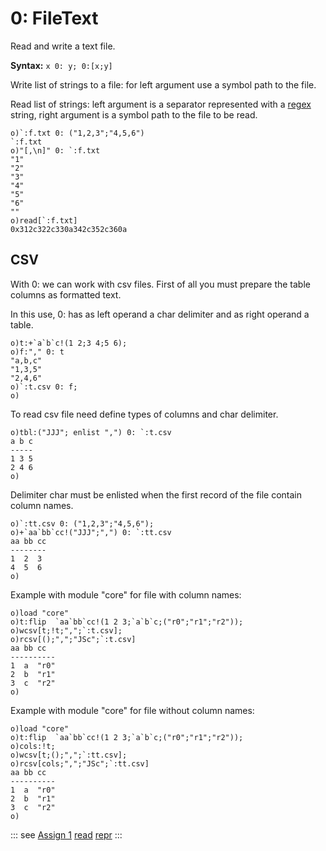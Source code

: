 # 0: FileText

Read and write a text file.

**Syntax:** ```x 0: y; 0:[x;y]```

Write list of strings to a file: for left argument use a symbol path to the file.

Read list of strings: left argument is a separator represented with a [regex](/regex.md) string, right argument is a symbol path to the file to be read.

```o
o)`:f.txt 0: ("1,2,3";"4,5,6")
`:f.txt
o)"[,\n]" 0: `:f.txt
"1"
"2"
"3"
"4"
"5"
"6"
""
o)read[`:f.txt]
0x312c322c330a342c352c360a
```

## CSV

With 0: we can work with csv files. First of all you must prepare the table columns as formatted text.

In this use, 0: has as left operand a char delimiter and as right operand a table.

```o
o)t:+`a`b`c!(1 2;3 4;5 6);
o)f:"," 0: t
"a,b,c"
"1,3,5"
"2,4,6"
o)`:t.csv 0: f;
o)
```

To read csv file need define types of columns and char delimiter.

```o
o)tbl:("JJJ"; enlist ",") 0: `:t.csv
a b c
-----
1 3 5
2 4 6
o)
```

Delimiter char must be enlisted when the first record of the file contain column names.

```o
o)`:tt.csv 0: ("1,2,3";"4,5,6");
o)+`aa`bb`cc!("JJJ";",") 0: `:tt.csv
aa bb cc
--------
1  2  3
4  5  6
o)
```

Example with module "core" for file with column names:

```o
o)load "core"
o)t:flip  `aa`bb`cc!(1 2 3;`a`b`c;("r0";"r1";"r2"));
o)wcsv[t;!t;",";`:t.csv];
o)rcsv[();",";"JSc";`:t.csv]
aa bb cc
----------
1  a  "r0"
2  b  "r1"
3  c  "r2"
o)
```

Example with module "core" for file without column names:

```o
o)load "core"
o)t:flip  `aa`bb`cc!(1 2 3;`a`b`c;("r0";"r1";"r2"));
o)cols:!t;
o)wcsv[t;();",";`:tt.csv];
o)rcsv[cols;",";"JSc";`:tt.csv]
aa bb cc
----------
1  a  "r0"
2  b  "r1"
3  c  "r2"
o)
```

::: see
[Assign 1](/reference/assign/assign1.md)
[read](/verbs/file/read.md)
[repr](/verbs/casts/repr.md)
:::
